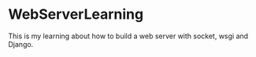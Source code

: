 # WebServerLearning
This is my learning about how to build a web server with socket, wsgi and Django.
